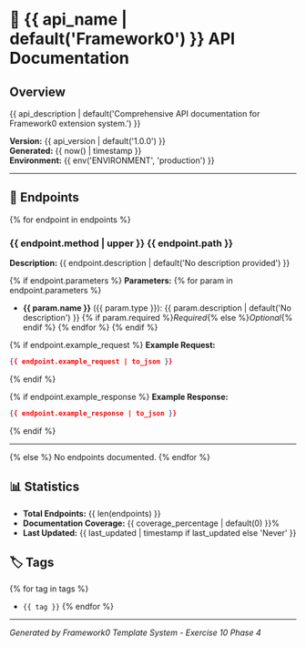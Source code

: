# 📡 {{ api_name | default('Framework0') }} API Documentation

## Overview

{{ api_description | default('Comprehensive API documentation for Framework0 extension system.') }}

**Version:** {{ api_version | default('1.0.0') }}  
**Generated:** {{ now() | timestamp }}  
**Environment:** {{ env('ENVIRONMENT', 'production') }}

---

## 🔧 Endpoints

{% for endpoint in endpoints %}
### {{ endpoint.method | upper }} {{ endpoint.path }}

**Description:** {{ endpoint.description | default('No description provided') }}

{% if endpoint.parameters %}
**Parameters:**
{% for param in endpoint.parameters %}
- **{{ param.name }}** ({{ param.type }}): {{ param.description | default('No description') }}
  {% if param.required %}_Required_{% else %}_Optional_{% endif %}
{% endfor %}
{% endif %}

{% if endpoint.example_request %}
**Example Request:**
```json
{{ endpoint.example_request | to_json }}
```
{% endif %}

{% if endpoint.example_response %}
**Example Response:**
```json
{{ endpoint.example_response | to_json }}
```
{% endif %}

---

{% else %}
No endpoints documented.
{% endfor %}

## 📊 Statistics

- **Total Endpoints:** {{ len(endpoints) }}
- **Documentation Coverage:** {{ coverage_percentage | default(0) }}%
- **Last Updated:** {{ last_updated | timestamp if last_updated else 'Never' }}

## 🏷️ Tags

{% for tag in tags %}
- `{{ tag }}`
{% endfor %}

---

*Generated by Framework0 Template System - Exercise 10 Phase 4*